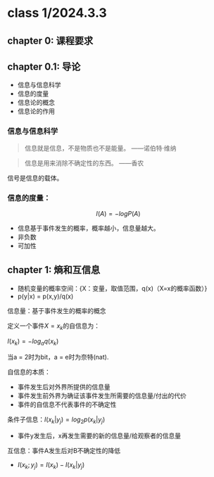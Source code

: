 # class 1/2024.3.3

## chapter 0: 课程要求

## chapter 0.1: 导论

- 信息与信息科学
- 信息的度量
- 信息论的概念
- 信息论的作用

### 信息与信息科学

> 信息就是信息，不是物质也不是能量。 ——诺伯特·维纳

> 信息是用来消除不确定性的东西。 ——香农

信号是信息的载体。

### 信息的度量：

$$
I(A) = -logP(A)
$$

- 信息基于事件发生的概率，概率越小，信息量越大。
- 非负数
- 可加性

## chapter 1: 熵和互信息
- 随机变量的概率空间：{X：变量，取值范围，q(x)（X=x的概率函数）}
- p(y|x) = p(x,y)/q(x)

信息量：基于事件发生的概率的概念

定义一个事件$X=x_k$的自信息为：

$I(x_k)=-log_aq(x_k)$

当a = 2时为bit，a = e时为奈特(nat).

自信息的本质：
- 事件发生后对外界所提供的信息量
- 事件发生前外界为确证该事件发生所需要的信息量/付出的代价
- 事件的自信息不代表事件的不确定性

条件子信息：$I(x_k|y_j)=log_2p(x_k|y_j)$
- 事件y发生后，x再发生需要的新的信息量/给观察者的信息量

互信息：事件A发生后对B不确定性的降低
- $I(x_k;y_j) = I(x_k) - I(x_k|y_j)$

